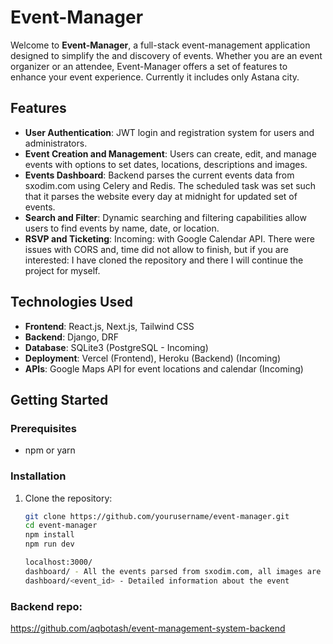 # Event-Manager

Welcome to **Event-Manager**, a full-stack event-management application designed to simplify the  and discovery of events.  Whether you are an event organizer or an attendee, Event-Manager offers a set of features to enhance your event experience. Currently it includes only Astana city.

## Features

- **User Authentication**: JWT login and registration system for users and administrators.
- **Event Creation and Management**: Users can create, edit, and manage events with options to set dates, locations, descriptions and images. 
- **Events Dashboard**: Backend parses the current events data from sxodim.com using Celery and Redis. The scheduled task was set such that it parses the website every day at midnight for updated set of events.
- **Search and Filter**: Dynamic searching and filtering capabilities allow users to find events by name, date, or location.
- **RSVP and Ticketing**: Incoming: with Google Calendar API. There were issues with CORS and, time did not allow to finish, but if you are interested: I have cloned the repository and there I will continue the project for myself.

## Technologies Used

- **Frontend**: React.js, Next.js, Tailwind CSS
- **Backend**: Django, DRF
- **Database**: SQLite3 (PostgreSQL - Incoming)
- **Deployment**: Vercel (Frontend), Heroku (Backend) (Incoming)
- **APIs**: Google Maps API for event locations and calendar (Incoming)

## Getting Started

### Prerequisites

- npm or yarn

### Installation

1. Clone the repository:
   ```bash
   git clone https://github.com/yourusername/event-manager.git
   cd event-manager
   npm install
   npm run dev

   localhost:3000/
   dashboard/ - All the events parsed from sxodim.com, all images are clickable and directs to the page with detailed information
   dashboard/<event_id> - Detailed information about the event


### Backend repo: 
https://github.com/aqbotash/event-management-system-backend
